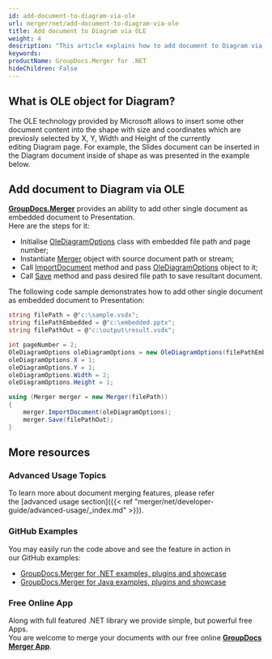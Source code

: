 ```yaml
---
id: add-document-to-diagram-via-ole
url: merger/net/add-document-to-diagram-via-ole
title: Add document to Diagram via OLE
weight: 4
description: "This article explains how to add document to Diagram via OLE with GroupDocs.Merger within your .NET applications."
keywords: 
productName: GroupDocs.Merger for .NET
hideChildren: False
---
```

## What is OLE object for Diagram?

The OLE technology provided by Microsoft allows to insert some other document content into the shape with size and coordinates which are previosly selected by X, Y, Width and Height of the currently editing Diagram page. For example, the Slides document can be inserted in the Diagram document inside of shape as was presented in the example below.

## Add document to Diagram via OLE

**[GroupDocs.Merger](https://products.groupdocs.com/merger/net)** provides an ability to add other single document as embedded document to Presentation.   
Here are the steps for it:

*   Initialise [OleDiagramOptions](https://apireference.groupdocs.com/net/merger/groupdocs.merger.domain.options/olediagramoptions) class with embedded file path and page number;
*   Instantiate [Merger](https://apireference.groupdocs.com/net/merger/groupdocs.merger/merger) object with source document path or stream;
*   Call [ImportDocument](https://apireference.groupdocs.com/net/merger/groupdocs.merger/merger/methods/importdocument) method and pass [OleDiagramOptions](https://apireference.groupdocs.com/net/merger/groupdocs.merger.domain.options/olediagramoptions) object to it;
*   Call [Save](https://apireference.groupdocs.com/net/merger/groupdocs.merger.merger/save/methods/1) method and pass desired file path to save resultant document.

The following code sample demonstrates how to add other single document as embedded document to Presentation:

```csharp
string filePath = @"c:\sample.vsdx";
string filePathEmbedded = @"c:\embedded.pptx";
string filePathOut = @"c:\output\result.vsdx";

int pageNumber = 2;
OleDiagramOptions oleDiagramOptions = new OleDiagramOptions(filePathEmbedded, pageNumber);
oleDiagramOptions.X = 1;
oleDiagramOptions.Y = 1;
oleDiagramOptions.Width = 2;
oleDiagramOptions.Height = 1;

using (Merger merger = new Merger(filePath))
{
    merger.ImportDocument(oleDiagramOptions);
    merger.Save(filePathOut);
}

```

## More resources
### Advanced Usage Topics 
To learn more about document merging features, please refer the [advanced usage section]({{< ref "merger/net/developer-guide/advanced-usage/_index.md" >}}).

### GitHub Examples 
You may easily run the code above and see the feature in action in our GitHub examples:
*   [GroupDocs.Merger for .NET examples, plugins and showcase](https://github.com/groupdocs-merger/GroupDocs.Merger-for-.NET)    
*   [GroupDocs.Merger for Java examples, plugins and showcase](https://github.com/groupdocs-merger/GroupDocs.Merger-for-Java)    

### Free Online App

Along with full featured .NET library we provide simple, but powerful free Apps.  
You are welcome to merge your documents with our free online **[GroupDocs Merger App](https://products.groupdocs.app/merger)**.
